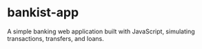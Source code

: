 # bankist-app
A simple banking web application built with JavaScript, simulating transactions, transfers, and loans.
